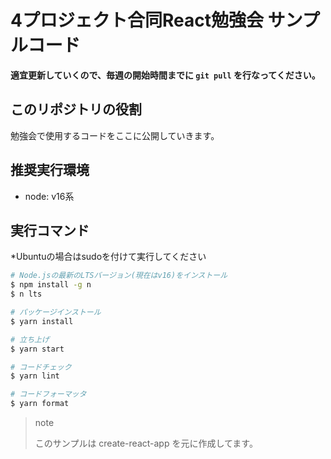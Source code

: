 # 4プロジェクト合同React勉強会 サンプルコード
**適宜更新していくので、毎週の開始時間までに `git pull` を行なってください。**

## このリポジトリの役割
勉強会で使用するコードをここに公開していきます。

## 推奨実行環境
- node: v16系

## 実行コマンド
*Ubuntuの場合はsudoを付けて実行してください

```bash
# Node.jsの最新のLTSバージョン(現在はv16)をインストール
$ npm install -g n
$ n lts
```

```bash
# パッケージインストール
$ yarn install

# 立ち上げ
$ yarn start

# コードチェック
$ yarn lint

# コードフォーマッタ
$ yarn format
```

> note
>
> このサンプルは create-react-app を元に作成してます。
